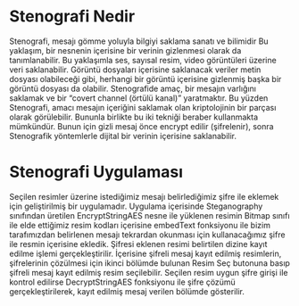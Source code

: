 # Stenografi Nedir

Stenografi, mesajı gömme yoluyla bilgiyi saklama sanatı ve bilimidir Bu yaklaşım, bir nesnenin içerisine bir verinin gizlenmesi olarak da tanımlanabilir. Bu yaklaşımla ses, sayısal resim, video görüntüleri üzerine veri saklanabilir. Görüntü dosyaları içerisine saklanacak veriler metin dosyası olabileceği gibi, herhangi bir görüntü içerisine gizlenmiş başka bir görüntü dosyası da olabilir.
Stenografide amaç, bir mesajın varlığını saklamak ve bir “covert channel (örtülü kanal)” yaratmaktır. Bu yüzden Stenografi, amacı mesajın içeriğini saklamak olan kriptolojinin bir parçası olarak görülebilir. Bununla birlikte bu iki tekniği beraber kullanmakta mümkündür. Bunun için gizli mesaj önce encrypt edilir (şifrelenir), sonra Stenografik yöntemlerle dijital bir verinin içerisine saklanabilir.



# Stenografi Uygulaması

Seçilen resimler üzerine istediğimiz mesajı belirlediğimiz şifre ile eklemek için geliştirilmiş bir uygulamadır. Uygulama içerisinde Steganography sınıfından üretilen EncryptStringAES nesne ile yüklenen resimin Bitmap sınıfı ile elde ettiğimiz resim kodları içerisine embedText fonksiyonu ile bizim tarafımızdan belirlenen mesajı tekrardan okunması için kullanacağımız şifre ile resmin içerisine ekledik. Şifresi eklenen resimi belirtilen dizine kayıt edilme işlemi gerçekleştirilir.
İçerisine şifreli mesaj kayıt edilmiş resimlerin, şifrelerinin çözülmesi için ikinci bölümde bulunan Resim Seç butonuna basıp şifreli mesaj kayıt edilmiş resim seçilebilir. Seçilen resim uygun şifre girişi ile kontrol edilirse DecryptStringAES fonksiyonu ile şifre çözümü gerçekleştirilerek, kayıt edilmiş mesaj verilen bölümde gösterilir.